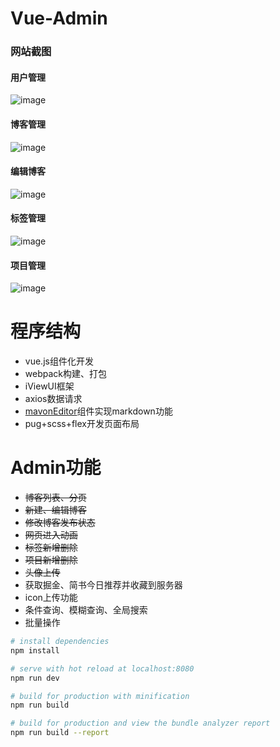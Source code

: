 # Vue-Admin

### 网站截图
#### 用户管理
![image](https://raw.githubusercontent.com/Zzhiren/vue-admin/master/src/assets/admin-user.png)
#### 博客管理
![image](https://raw.githubusercontent.com/Zzhiren/vue-admin/master/src/assets/admin-blog.png)
#### 编辑博客
![image](https://raw.githubusercontent.com/Zzhiren/vue-admin/master/src/assets/admin-editblog.png)
#### 标签管理
![image](https://raw.githubusercontent.com/Zzhiren/vue-admin/master/src/assets/admin-tag.png)
#### 项目管理
![image](https://raw.githubusercontent.com/Zzhiren/vue-admin/master/src/assets/admin-project.png)

# 程序结构
- vue.js组件化开发
- webpack构建、打包
- iViewUI框架
- axios数据请求
- [mavonEditor](https://github.com/hinesboy/mavonEditor)组件实现markdown功能
- pug+scss+flex开发页面布局

# Admin功能
- ~~博客列表、分页~~
- ~~新建、编辑博客~~
- ~~修改博客发布状态~~
- ~~网页进入动画~~
- ~~标签新增删除~~
- ~~项目新增删除~~
- ~~头像上传~~
- 获取掘金、简书今日推荐并收藏到服务器
- icon上传功能
- 条件查询、模糊查询、全局搜索
- 批量操作

``` bash
# install dependencies
npm install

# serve with hot reload at localhost:8080
npm run dev

# build for production with minification
npm run build

# build for production and view the bundle analyzer report
npm run build --report
```

